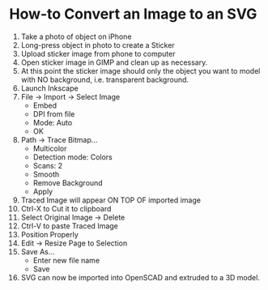 # How-to Convert an Image to an SVG

1. Take a photo of object on iPhone
2. Long-press object in photo to create a Sticker
3. Upload sticker image from phone to computer
4. Open sticker image in GIMP and clean up as necessary.
5. At this point the sticker image should only the object you want to model with NO 
   background, i.e. transparent background.
6. Launch Inkscape
7. File -> Import -> Select Image
   - Embed
   - DPI from file
   - Mode: Auto
   - OK
8. Path -> Trace Bitmap...
   - Multicolor
   - Detection mode: Colors
   - Scans: 2
   - Smooth
   - Remove Background
   - Apply
9. Traced Image will appear ON TOP OF imported image
10. Ctrl-X to Cut it to clipboard
11. Select Original Image -> Delete
12. Ctrl-V to paste Traced Image
13. Position Properly
14. Edit -> Resize Page to Selection
15. Save As...
    - Enter new file name
    - Save
16. SVG can now be imported into OpenSCAD and extruded to a 3D model. 
